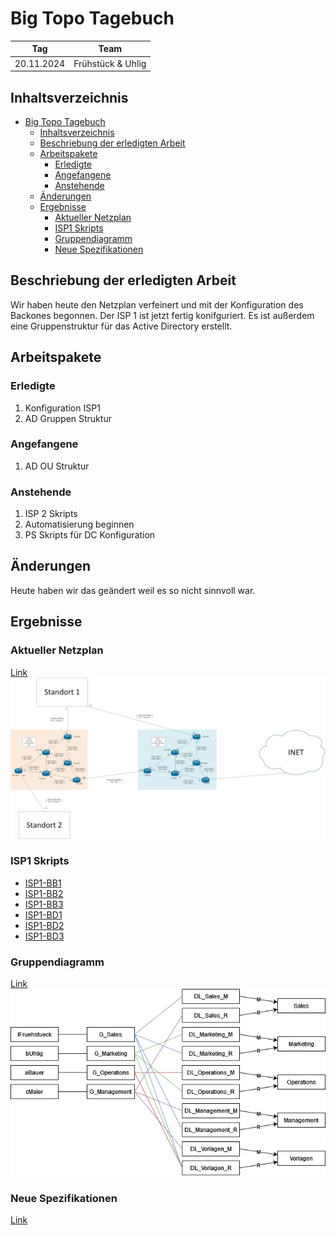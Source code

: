 # Big Topo Tagebuch

| Tag        | Team              |
| ---------- | ----------------- |
| 20.11.2024 | Frühstück & Uhlig |

## Inhaltsverzeichnis

- [Big Topo Tagebuch](#big-topo-tagebuch)
  - [Inhaltsverzeichnis](#inhaltsverzeichnis)
  - [Beschriebung der erledigten Arbeit](#beschriebung-der-erledigten-arbeit)
  - [Arbeitspakete](#arbeitspakete)
    - [Erledigte](#erledigte)
    - [Angefangene](#angefangene)
    - [Anstehende](#anstehende)
  - [Änderungen](#änderungen)
  - [Ergebnisse](#ergebnisse)
    - [Aktueller Netzplan](#aktueller-netzplan)
    - [ISP1 Skripts](#isp1-skripts)
    - [Gruppendiagramm](#gruppendiagramm)
    - [Neue Spezifikationen](#neue-spezifikationen)

## Beschriebung der erledigten Arbeit

Wir haben heute den Netzplan verfeinert und mit der Konfiguration des Backones begonnen. Der ISP 1 ist jetzt fertig konifguriert. Es ist außerdem eine Gruppenstruktur für das Active Directory erstellt.

## Arbeitspakete

### Erledigte

1. Konfiguration ISP1
2. AD Gruppen Struktur

### Angefangene

1. AD OU Struktur

### Anstehende

1. ISP 2 Skripts
2. Automatisierung beginnen
3. PS Skripts für DC Konfiguration

## Änderungen

Heute haben wir das geändert weil es so nicht sinnvoll war.

## Ergebnisse

### Aktueller Netzplan

[Link](../plan/Netzplan/Backbone.png)
![Backbone](../plan/Netzplan/Backbone.png)

### ISP1 Skripts

- [ISP1-BB1](../scripts/ISP_1/ISP1-BB1.ios)
- [ISP1-BB2](../scripts/ISP_1/ISP1-BB2.ios)
- [ISP1-BB3](../scripts/ISP_1/ISP1-BB3.ios)
- [ISP1-BD1](../scripts/ISP_1/ISP1-BD1.ios)
- [ISP1-BD2](../scripts/ISP_1/ISP1-BD2.ios)
- [ISP1-BD3](../scripts/ISP_1/ISP1-BD3.ios)

### Gruppendiagramm

[Link](../plan/AD/Gruppen/Gruppen.png)
![Gruppendiagramm](../plan/AD/Gruppen/Gruppen.png)

### Neue Spezifikationen

[Link](../Spezifikationen.md)
